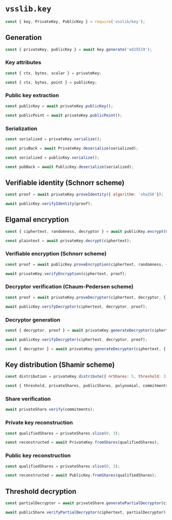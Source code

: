 # `vsslib.key`

```js
const { key, PrivateKey, PublicKey } = require('vsslib/key');
```

## Generation

```js
const { privateKey, publicKey } = await key.generate('ed25519');
```

### Key attributes

```js
const { ctx, bytes, scalar } = privateKey;
```

```js
const { ctx, bytes, point } = publicKey;
```


### Public key extraction

```js
const publicKey = await privateKey.publicKey();
```

```js
const publicPoint = await privateKey.publicPoint();
```


### Serialization

```js
const serialized = privateKey.serialize();

const privBack = await PrivateKey.deserialize(serialized);
```

```js
const serialized = publicKey.serialize();

const pubBack = await PublicKey.deserialize(serialized);
```


## Verifiable identity (Schnorr scheme)

```js
const proof = await privateKey.proveIdentity({ algorithm: 'sha256'});

await publicKey.verifyIdentity(proof);
```


## Elgamal encryption

```js
const { ciphertext, randomness, decryptor } = await publicKey.encrypt(message);

const plaintext = await privateKey.decrypt(ciphertext);
```

### Verifiable encryption (Schnorr scheme)

```js
const proof = await publicKey.proveEncryption(ciphertext, randomness, { algorithm: 'sh256' });

await privateKey.verifyEncryption(ciphertext, proof);
```

### Decryptor verification (Chaum-Pedersen scheme)

```js
const proof = await privateKey.proveDecryptor(ciphertext, decryptor, { algorithm: 'sha256' });

await publicKey.verifyDecryptor(ciphertext, decryptor, proof);
```

### Decryptor generation

```js
const { decryptor, proof } = await privateKey.generateDecryptor(ciphertext, { algorithm: 'sha256' });

await publicKey.verifyDecryptor(ciphertext, decryptor, proof);
```

```js
const { decryptor } = await privateKey.generateDecryptor(ciphertext, { noProof: true });
```

## Key distribution (Shamir scheme)

```js
const distribution = privateKey.distribute({ nrShares: 5, threshold: 3 });

const { threshold, privateShares, publicShares, polynomial, commitments } = distribution;
```

### Share verification

```js
await privateShare.verify(commitments);
```

### Private key reconstruction

```js
const qualifiedShares = privateShares.slice(0, 3);

const reconstructed = await PrivateKey.fromShares(qualifiedShares);
```

### Public key reconstruction

```js
const qualifiedShares = privateShares.slice(0, 3);

const reconstructed = await PublicKey.fromShares(qualifiedShares);
```

## Threshold decryption

```js
const partialDecryptor = await privateShare.generatePartialDecryptor(ciphertext);
```

```js
await publicShare.verifyPartialDecryptor(ciphertext, partialDecryptor);

